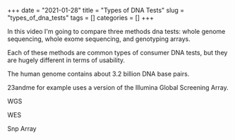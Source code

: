 +++ 
date = "2021-01-28"
title = "Types of DNA Tests"
slug = "types_of_dna_tests"
tags = []
categories = []
+++

In this video I'm going to compare three methods dna tests: whole genome sequencing, whole exome sequencing, and genotyping arrays. 

Each of these methods are common types of consumer DNA tests, but they are hugely different in terms of usability.

The human genome contains about 3.2 billion DNA base pairs. 



23andme for example uses a version of the Illumina Global Screening Array.


WGS

WES

Snp Array


